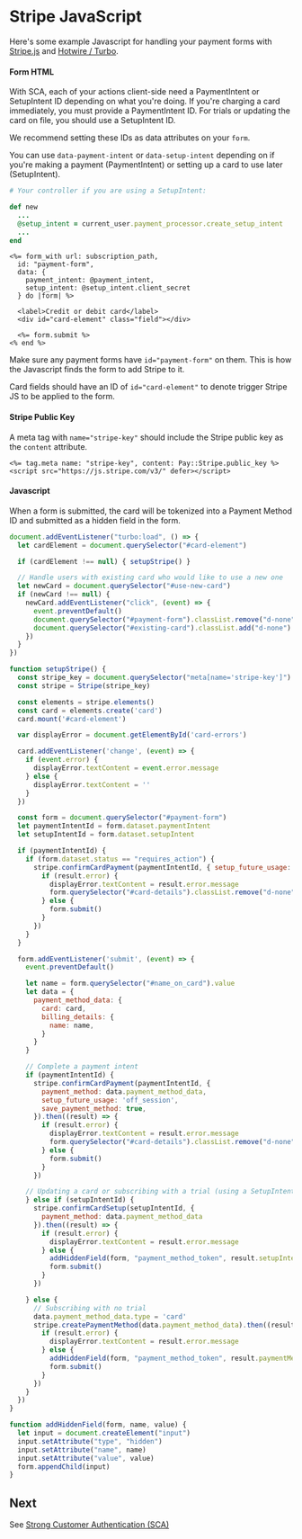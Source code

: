 # Stripe JavaScript

Here's some example Javascript for handling your payment forms with [Stripe.js](https://docs.stripe.com/js) and [Hotwire / Turbo](https://hotwired.dev).

#### Form HTML

With SCA, each of your actions client-side need a PaymentIntent or SetupIntent ID depending on what you're doing. If you're charging a card immediately, you must provide a PaymentIntent ID. For trials or updating the card on file, you should use a SetupIntent ID.

We recommend setting these IDs as data attributes on your `form`.

You can use  `data-payment-intent` or `data-setup-intent` depending on if you're making a payment (PaymentIntent) or setting up a card to use later (SetupIntent).

```rb
# Your controller if you are using a SetupIntent:

def new
  ...
  @setup_intent = current_user.payment_processor.create_setup_intent
  ...
end
```

```erb
<%= form_with url: subscription_path,
  id: "payment-form",
  data: {
    payment_intent: @payment_intent,
    setup_intent: @setup_intent.client_secret
  } do |form| %>

  <label>Credit or debit card</label>
  <div id="card-element" class="field"></div>

  <%= form.submit %>
<% end %>
```

Make sure any payment forms have `id="payment-form"` on them. This is how the Javascript finds the form to add Stripe to it.

Card fields should have an ID of `id="card-element"` to denote trigger Stripe JS to be applied to the form.

#### Stripe Public Key

A meta tag with `name="stripe-key"` should include the Stripe public key as the `content` attribute.

```erb
<%= tag.meta name: "stripe-key", content: Pay::Stripe.public_key %>
<script src="https://js.stripe.com/v3/" defer></script>
```

#### Javascript

When a form is submitted, the card will be tokenized into a Payment Method ID and submitted as a hidden field in the form.

```javascript
document.addEventListener("turbo:load", () => {
  let cardElement = document.querySelector("#card-element")

  if (cardElement !== null) { setupStripe() }

  // Handle users with existing card who would like to use a new one
  let newCard = document.querySelector("#use-new-card")
  if (newCard !== null) {
    newCard.addEventListener("click", (event) => {
      event.preventDefault()
      document.querySelector("#payment-form").classList.remove("d-none")
      document.querySelector("#existing-card").classList.add("d-none")
    })
  }
})

function setupStripe() {
  const stripe_key = document.querySelector("meta[name='stripe-key']").getAttribute("content")
  const stripe = Stripe(stripe_key)

  const elements = stripe.elements()
  const card = elements.create('card')
  card.mount('#card-element')

  var displayError = document.getElementById('card-errors')

  card.addEventListener('change', (event) => {
    if (event.error) {
      displayError.textContent = event.error.message
    } else {
      displayError.textContent = ''
    }
  })

  const form = document.querySelector("#payment-form")
  let paymentIntentId = form.dataset.paymentIntent
  let setupIntentId = form.dataset.setupIntent

  if (paymentIntentId) {
    if (form.dataset.status == "requires_action") {
      stripe.confirmCardPayment(paymentIntentId, { setup_future_usage: 'off_session' }).then((result) => {
        if (result.error) {
          displayError.textContent = result.error.message
          form.querySelector("#card-details").classList.remove("d-none")
        } else {
          form.submit()
        }
      })
    }
  }

  form.addEventListener('submit', (event) => {
    event.preventDefault()

    let name = form.querySelector("#name_on_card").value
    let data = {
      payment_method_data: {
        card: card,
        billing_details: {
          name: name,
        }
      }
    }

    // Complete a payment intent
    if (paymentIntentId) {
      stripe.confirmCardPayment(paymentIntentId, {
        payment_method: data.payment_method_data,
        setup_future_usage: 'off_session',
        save_payment_method: true,
      }).then((result) => {
        if (result.error) {
          displayError.textContent = result.error.message
          form.querySelector("#card-details").classList.remove("d-none")
        } else {
          form.submit()
        }
      })

    // Updating a card or subscribing with a trial (using a SetupIntent)
    } else if (setupIntentId) {
      stripe.confirmCardSetup(setupIntentId, {
        payment_method: data.payment_method_data
      }).then((result) => {
        if (result.error) {
          displayError.textContent = result.error.message
        } else {
          addHiddenField(form, "payment_method_token", result.setupIntent.payment_method)
          form.submit()
        }
      })

    } else {
      // Subscribing with no trial
      data.payment_method_data.type = 'card'
      stripe.createPaymentMethod(data.payment_method_data).then((result) => {
        if (result.error) {
          displayError.textContent = result.error.message
        } else {
          addHiddenField(form, "payment_method_token", result.paymentMethod.id)
          form.submit()
        }
      })
    }
  })
}

function addHiddenField(form, name, value) {
  let input = document.createElement("input")
  input.setAttribute("type", "hidden")
  input.setAttribute("name", name)
  input.setAttribute("value", value)
  form.appendChild(input)
}
```

## Next

See [Strong Customer Authentication (SCA)](4_sca.md)
